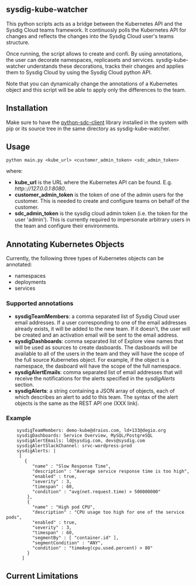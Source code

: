 ## sysdig-kube-watcher
This python scripts acts as a bridge between the Kubernetes API and the Sysdig Cloud teams framework. It continuosly polls the Kubernetes API for changes and reflects the changes into the Sysdig Cloud user's teams structure.

Once running, the script allows to create and confi. By using annotations, the user can decorate namespaces, replicasets and services. sysdig-kube-watcher understands these decorations, tracks their changes and applies them to Sysdig Cloud by using the Sysdig Cloud python API.

Note that you can dynamically change the annotations of a Kubernetes object and this script will be able to apply only the differences to the team.

## Installation

Make sure to have the [python-sdc-client](https://github.com/draios/python-sdc-client) library installed in the system with pip or its source tree in the same directory as sysdig-kube-watcher.

## Usage

```python main.py <kube_url> <customer_admin_token> <sdc_admin_token>```

where:
- **kube_url** is the URL where the Kubernetes API can be found. E.g. _http:://127.0.0.1:8080_.
- **customer_admin_token** is the token of one of the admin users for the customer. This is needed to create and configure teams on behalf of the customer.
- **sdc_admin_token** is the sysdig cloud admin token (i.e. the token for the user 'admin'). This is currently required to impersonate arbitrary users in the team and configure their environments. 

## Annotating Kubernetes Objects

Currently, the following three types of Kubernetes objects can be annotated:
- namespaces
- deployments
- services

### Supported annotations
- **sysdigTeamMembers**: a comma separated list of Sysdig Cloud user email addresses. If a user corresponding to one of the email addresses already exists, it will be added to the new team. If it doesn't, the user will be created and an activation email will be sent to the email address.
- **sysdigDashboards**: comma separated list of Explore view names that will be used as sources to create dasboards. The dasboards will be available to all of the users in the team and they will have the scope of the full source Kubernetes object. For example, if the object is a namespace, the dasboard will have the scope of the full namespace.
- **sysdigAlertEmails**: comma separated list of email addresses that will receive the notifications for the alerts specified in the _sysdigAlerts_ section. 
- **sysdigAlerts**: a string containing a JSON array of objects, each of which describes an alert to add to this team. The syntax of the alert objects is the same as the REST API one (XXX link). 

### Example
```
    sysdigTeamMembers: demo-kube@draios.com, ld+133@degio.org
    sysdigDashboards: Service Overview, MySQL/PostgreSQL
    sysdigAlertEmails: ld@sysdig.com, devs@sysdig.com
    sysdigAlertSlackChannel: srvc-wordpress-prod
    sysdigAlerts: | 
     [ 
       {
          "name" : "Slow Response Time",
          "description" : "Average service response time is too high",
          "enabled" : true,
          "severity" : 3,
          "timespan" : 60,
          "condition" : "avg(net.request.time) > 500000000"        
        },
        {
          "name" : "High pod CPU",
          "description" : "CPU usage too high for one of the service pods",
          "enabled" : true,
          "severity" : 3,
          "timespan" : 60,
          "segmentBy" : [ "container.id" ],
          "segmentCondition" : "ANY",
          "condition" : "timeAvg(cpu.used.percent) > 80"            
        }
      ]
```

## Current Limitations
